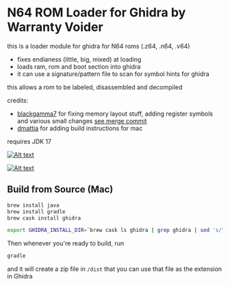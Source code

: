 # N64 ROM Loader for Ghidra by Warranty Voider

this is a loader module for ghidra for N64 roms (.z64, .n64, .v64)
- fixes endianess (little, big, mixed) at loading
- loads ram, rom and boot section into ghidra
- it can use a signature/pattern file to scan for symbol hints for ghidra

this allows a rom to be labeled, disassembled and decompiled

credits:
- [blackgamma7](https://github.com/blackgamma7) for fixing memory layout stuff, adding register symbols and various small changes [see merge commit](https://github.com/zeroKilo/N64LoaderWV/commit/46137048775a41f4b54c08cf3c3fab1bcb962219)
- [dmattia](https://github.com/dmattia) for adding build instructions for mac

requires JDK 17

[![Alt text](https://img.youtube.com/vi/3d3a39LuCwc/0.jpg)](https://www.youtube.com/watch?v=3d3a39LuCwc)

[![Alt text](https://img.youtube.com/vi/fhI3Vpw7FVk/0.jpg)](https://www.youtube.com/watch?v=fhI3Vpw7FVk)

## Build from Source (Mac)

```bash
brew install java
brew install gradle
brew cask install ghidra

export GHIDRA_INSTALL_DIR=`brew cask ls ghidra | grep ghidra | sed 's/^.*-> \(.*\)ghidraRun.*/\1/'`
```

Then whenever you're ready to build, run

```bash
gradle
```

and it will create a zip file in `/dist` that you can use that file as the extension in Ghidra
